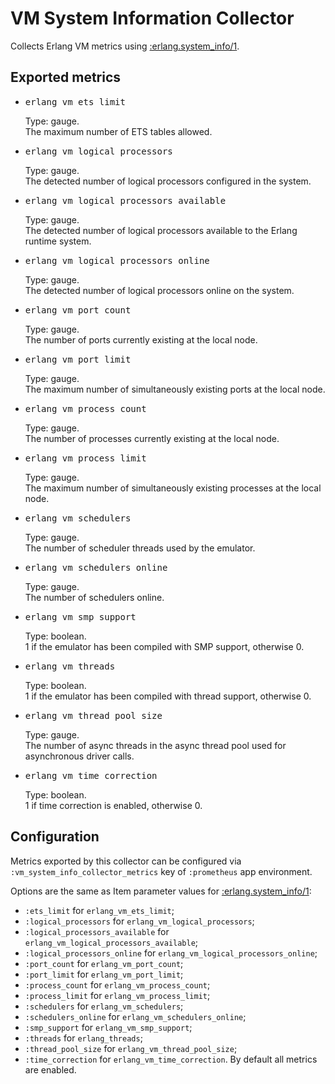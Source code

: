 <style>
/* chrome bug workaround */
.content-inner li pre{overflow: inherit;}
</style>
# VM System Information Collector
Collects Erlang VM metrics using
[:erlang.system_info/1](http://erlang.org/doc/man/erlang.html#system_info-1).

## Exported metrics

<ul>
  <li>
    <pre>erlang_vm_ets_limit</pre>
	Type: gauge.<br/>
    The maximum number of ETS tables allowed.
  </li>
  <li>
    <pre>erlang_vm_logical_processors</pre>
	Type: gauge.<br/>
    The detected number of logical processors configured in the system.
  </li>
  <li>
    <pre>erlang_vm_logical_processors_available</pre>
	Type: gauge.<br/>
    The detected number of logical processors
    available to the Erlang runtime system.
  </li>
  <li>
    <pre>erlang_vm_logical_processors_online</pre>
	Type: gauge.<br/>
    The detected number of logical processors online on the system.
  </li>
  <li>
    <pre>erlang_vm_port_count</pre>
	Type: gauge.<br/>
    The number of ports currently existing at the local node.
  </li>
  <li>
    <pre>erlang_vm_port_limit</pre>
	Type: gauge.<br/>
    The maximum number of simultaneously existing ports at the local node.
  </li>
  <li>
    <pre>erlang_vm_process_count</pre>
	Type: gauge.<br/>
    The number of processes currently existing at the local node.
  </li>
  <li>
    <pre>erlang_vm_process_limit</pre>
	Type: gauge.<br/>
    The maximum number of simultaneously existing processes
    at the local node.
  </li>
  <li>
    <pre>erlang_vm_schedulers</pre>
	Type: gauge.<br/>
    The number of scheduler threads used by the emulator.
  </li>
  <li>
    <pre>erlang_vm_schedulers_online</pre>
	Type: gauge.<br/>
    The number of schedulers online.
  </li>
  <li>
    <pre>erlang_vm_smp_support</pre>
	Type: boolean.<br/>
    1 if the emulator has been compiled with SMP support, otherwise 0.
  </li>
  <li>
    <pre>erlang_vm_threads</pre>
	Type: boolean.<br/>
    1 if the emulator has been compiled with thread support, otherwise 0.
  </li>
  <li>
    <pre>erlang_vm_thread_pool_size</pre>
	Type: gauge.<br/>
    The number of async threads in the async thread pool
    used for asynchronous driver calls.
  </li>
  <li>
    <pre>erlang_vm_time_correction</pre>
	Type: boolean.<br/>
    1 if time correction is enabled, otherwise 0.
  </li>
</ul>

## Configuration

Metrics exported by this collector can be configured via
`:vm_system_info_collector_metrics` key of `:prometheus` app environment.

Options are the same as Item parameter values for
[:erlang.system_info/1](http://erlang.org/doc/man/erlang.html#system_info-1):
 - `:ets_limit` for `erlang_vm_ets_limit`;
 - `:logical_processors` for `erlang_vm_logical_processors`;
 - `:logical_processors_available` for
    `erlang_vm_logical_processors_available`;
 - `:logical_processors_online` for `erlang_vm_logical_processors_online`;
 - `:port_count` for `erlang_vm_port_count`;
 - `:port_limit` for `erlang_vm_port_limit`;
 - `:process_count` for `erlang_vm_process_count`;
 - `:process_limit` for `erlang_vm_process_limit`;
 - `:schedulers` for `erlang_vm_schedulers`;
 - `:schedulers_online` for `erlang_vm_schedulers_online`;
 - `:smp_support` for `erlang_vm_smp_support`;
 - `:threads` for `erlang_threads`;
 - `:thread_pool_size` for `erlang_vm_thread_pool_size`;
 - `:time_correction` for `erlang_vm_time_correction`.
By default all metrics are enabled.

